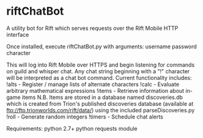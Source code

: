 riftChatBot
===========

A utility bot for Rift which serves requests over the Rift Mobile HTTP interface

Once installed, execute riftChatBot.py with arguments: username password character

This will log into Rift Mobile over HTTPS and begin listening for commands on guild and whisper chat. Any chat string beginning with a "!" character will be interpreted as a chat bot command. Current functionality includes:
	!alts		- Register / manage lists of alternate characters
	!calc		- Evaluate arbitrary mathematical expressions
	!items		- Retrieve information about in-game items
		N.B. Items are stored in a database named discoveries.db which is created from Trion's published discoveries database (available at ftp://ftp.trionworlds.com/rift/data/) using the included parseDiscoveries.py
	!roll		- Generate random integers
	!timers		- Schedule chat alerts
	
Requirements:
	python 2.7+
	python requests module
	